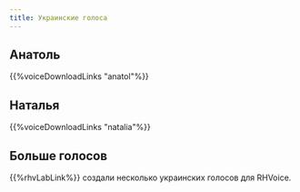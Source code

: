 ```yaml
---
title: Украинские голоса
---
```


## Анатоль
{{%voiceDownloadLinks "anatol"%}}

## Наталья
{{%voiceDownloadLinks "natalia"%}}

## Больше голосов

{{%rhvLabLink%}} создали несколько украинских голосов для RHVoice.
